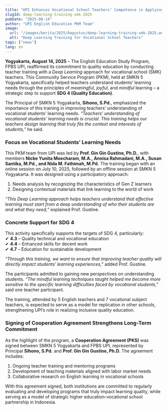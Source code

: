 ```yaml
---
title: "UPI Enhances Vocational School Teachers’ Competence in Applying Deep Learning to Achieve Quality Education (SDG 4)"
slugId: deep-learning-training-smk-2025
pubDate: "2025-08-14"
author: "UPI English Education PKM Team"
image:
  url: "/images/berita/2025/8agustus/deep-learning-training-smk-2025.webp"
  alt: "Deep Learning Training for Vocational School Teachers"
tags: ["news"]
lang: en
---
```


**Yogyakarta, August 14, 2025** – The English Education Study Program, FPBS UPI, reaffirmed its commitment to quality education by conducting teacher training with a *Deep Learning* approach for vocational school (SMK) teachers. This Community Service Program (PKM), held at SMKN 5 Yogyakarta, specifically helped teachers understand students’ learning needs through the principles of *meaningful, joyful,* and *mindful* learning – a strategic step to support **SDG 4 (Quality Education)**.  

The Principal of SMKN 5 Yogyakarta, **Sihono, S.Pd.**, emphasized the importance of this training in improving teachers’ understanding of vocational students’ learning needs. *“Teachers’ understanding of vocational students’ learning needs is crucial. This training helps our teachers design learning that truly fits the context and interests of students,”* he said.  

### Focus on Vocational Students’ Learning Needs  

This PKM team from UPI was led by **Prof. Gin Gin Gustine, Ph.D.**, with members **Nicke Yunita Moecharam, M.A., Annisa Rahmadani, M.A., Susan Santika, M.Pd., and Nida M. Fathimah, M.Pd.** The training began with an online session on July 10, 2025, followed by an offline session at SMKN 5 Yogyakarta. It was designed using a participatory approach:  
1. Needs analysis by recognizing the characteristics of Gen Z learners  
2. Designing contextual materials that link learning to the world of work  

*“This Deep Learning approach helps teachers understand that effective learning must start from a deep understanding of who their students are and what they need,”* explained Prof. Gustine.  

### Concrete Support for SDG 4  

This activity specifically supports the targets of SDG 4, particularly:  
✔ **4.3** – Quality technical and vocational education  
✔ **4.4** – Enhanced skills for decent work  
✔ **4.7** – Education for sustainable development  

*“Through this training, we want to ensure that improving teacher quality will directly impact students’ learning experiences,”* added Prof. Gustine.  

The participants admitted to gaining new perspectives on understanding students. *“The mindful learning techniques taught helped me become more sensitive to the specific learning difficulties faced by vocational students,”* said one teacher participant.  

The training, attended by 5 English teachers and 7 vocational subject teachers, is expected to serve as a model for replication in other schools, strengthening UPI’s role in realizing inclusive quality education.  

### Signing of Cooperation Agreement Strengthens Long-Term Commitment  

As the highlight of the program, a **Cooperation Agreement (PKS)** was signed between SMKN 5 Yogyakarta and FPBS UPI, represented by Principal **Sihono, S.Pd.** and **Prof. Gin Gin Gustine, Ph.D.** The agreement includes:  
1. Ongoing teacher training and mentoring programs  
2. Development of teaching materials aligned with labor market needs  
3. Collaborative research on English learning in vocational schools  

With this agreement signed, both institutions are committed to regularly evaluating and developing programs that truly impact learning quality, while serving as a model of strategic higher education–vocational school partnership in Indonesia.  
